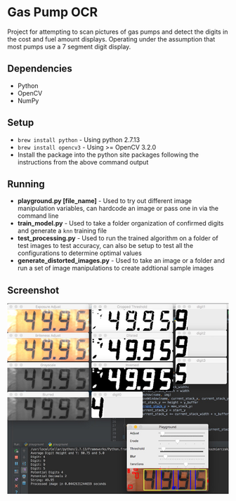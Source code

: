 # Gas Pump OCR

Project for attempting to scan pictures of gas pumps and detect the digits in the cost and fuel amount displays. Operating under the assumption that most pumps use a 7 segment digit display.

## Dependencies

* Python
* OpenCV
* NumPy

## Setup

* `brew install python` - Using python 2.7.13
* `brew install opencv3` - Using >= OpenCV 3.2.0
* Install the package into the python site packages following the instructions from the above command output

## Running

* **playground.py [file_name]** - Used to try out different image manipulation variables, can hardcode an image or pass one in via the command line
* **train_model.py** - Used to take a folder organization of confirmed digits and generate a `knn` training file
* **test_processing.py** - Used to run the trained algorithm on a folder of test images to test accuracy, can also be setup to test all the configurations to determine optimal values
* **generate_distorted_images.py** - Used to take an image or a folder and run a set of image manipulations to create addtional sample images

## Screenshot
![Playground Screenshot](screenshots/playground.jpg)

